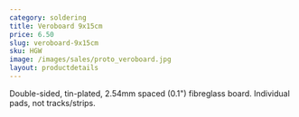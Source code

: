 ```yaml
---
category: soldering
title: Veroboard 9x15cm
price: 6.50
slug: veroboard-9x15cm
sku: HGW
image: /images/sales/proto_veroboard.jpg
layout: productdetails
---
```

Double-sided, tin-plated, 2.54mm spaced (0.1") fibreglass board. Individual pads, not tracks/strips.
